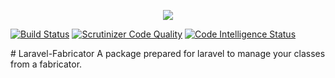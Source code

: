<p align="center"><img src="https://laravel.com/assets/img/components/logo-laravel.svg"></p>

<p align="center">

[![Build Status](https://travis-ci.org/aligurbuz/laravel-fabricator.svg?branch=master)](https://travis-ci.org/aligurbuz/laravel-fabricator)
[![Scrutinizer Code Quality](https://scrutinizer-ci.com/g/aligurbuz/laravel-fabricator/badges/quality-score.png?b=master)](https://scrutinizer-ci.com/g/aligurbuz/laravel-fabricator/?branch=master)
[![Code Intelligence Status](https://scrutinizer-ci.com/g/aligurbuz/laravel-fabricator/badges/code-intelligence.svg?b=master)](https://scrutinizer-ci.com/code-intelligence)

</p>
# Laravel-Fabricator
A package prepared for laravel to manage your classes from a fabricator.
